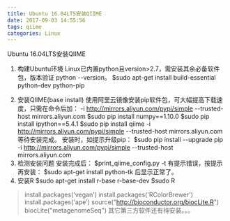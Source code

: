 ```yaml
---
title: Ubuntu 16.04LTS安装QIIME
date: 2017-09-03 14:55:56
tags: qiime
categories: Linux
---
```

Ubuntu 16.04LTS安装QIIME

1. 构建Ubuntu环境
Linux已内置python且version>2.7，需安装其余必备软件包，版本验证 python --version。
$sudo apt-get install build-essential python-dev python-pip
<!--more-->

2. 安装QIIME(base install)
使用阿里云镜像安装pip软件包，可大幅提高下载速度，只需在命令后加：
-i http://mirrors.aliyun.com/pypi/simple --trusted-host mirrors.aliyun.com
$sudo pip install numpy==1.10.0
$sudo pip install ipython==5.4.1 
$sudo pip install qiime  -i http://mirrors.aliyun.com/pypi/simple --trusted-host mirrors.aliyun.com
等待安装完成。
安装时，如提示升级pip：
$sudo pip install --upgrade pip -i http://mirrors.aliyun.com/pypi/simple --trusted-host mirrors.aliyun.com
3. 检测安装问题
安装完成后：
$print_qiime_config.py -t
有提示错误，按提示再安装：
$sudo apt-get install python-tk
后显示正常了。
4. 安装R
$sudo apt-get install r-base r-base-dev
$sudo R
> install.packages('vegan')
> install.packages('RColorBrewer')
> install.packages('ape')
> source("http://bioconductor.org/biocLite.R")
> biocLite("metagenomeSeq")
其它第三方软件还有待安装。。。